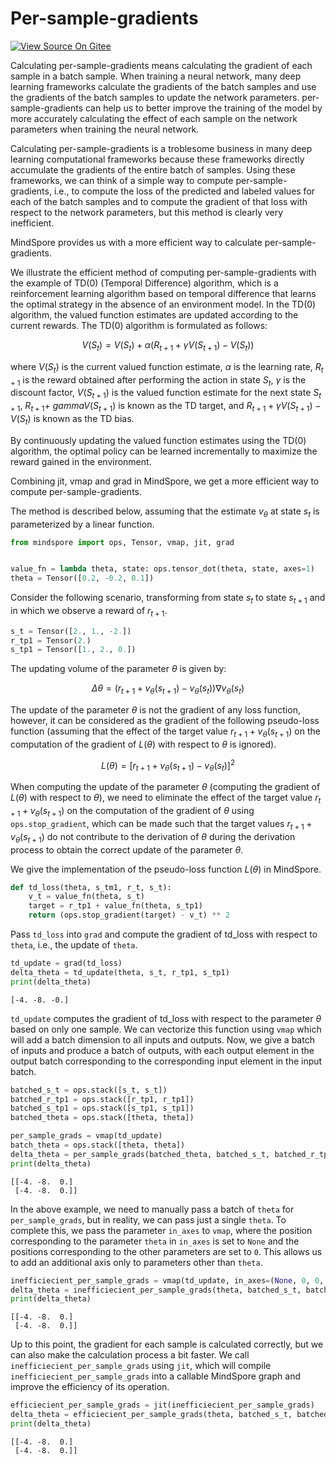 # Per-sample-gradients

[![View Source On Gitee](https://mindspore-website.obs.cn-north-4.myhuaweicloud.com/website-images/r2.3.1/resource/_static/logo_source_en.svg)](https://gitee.com/mindspore/docs/blob/r2.3.1/tutorials/experts/source_en/func_programming/per_sample_gradients.md)

Calculating per-sample-gradients means calculating the gradient of each sample in a batch sample. When training a neural network, many deep learning frameworks calculate the gradients of the batch samples and use the gradients of the batch samples to update the network parameters. per-sample-gradients can help us to better improve the training of the model by more accurately calculating the effect of each sample on the network parameters when training the neural network.

Calculating per-sample-gradients is a troblesome business in many deep learning computational frameworks because these frameworks directly accumulate the gradients of the entire batch of samples. Using these frameworks, we can think of a simple way to compute per-sample-gradients, i.e., to compute the loss of the predicted and labeled values for each of the batch samples and to compute the gradient of that loss with respect to the network parameters, but this method is clearly very inefficient.

MindSpore provides us with a more efficient way to calculate per-sample-gradients.

We illustrate the efficient method of computing per-sample-gradients with the example of TD(0) (Temporal Difference) algorithm, which is a reinforcement learning algorithm based on temporal difference that learns the optimal strategy in the absence of an environment model. In the TD(0) algorithm, the valued function estimates are updated according to the current rewards. The TD(0) algorithm is formulated as follows:

$$V(S_{t}) = V(S_{t}) + \alpha (R_{t+1} + \gamma V(S_{t+1}) - V(S_{t}))$$

where $V(S_{t})$ is the current valued function estimate, $\alpha$ is the learning rate, $R_{t+1}$ is the reward obtained after performing the action in state $S_{t}$, $\gamma$ is the discount factor, $V(S_{t+1})$ is the valued function estimate for the next state $S_{t+1}$, $R_{t+1} + \ gamma V(S_{t+1})$ is known as the TD target, and $R_{t+1} + \gamma V(S_{t+1}) - V(S_{t})$ is known as the TD bias.

By continuously updating the valued function estimates using the TD(0) algorithm, the optimal policy can be learned incrementally to maximize the reward gained in the environment.

Combining jit, vmap and grad in MindSpore, we get a more efficient way to compute per-sample-gradients.

The method is described below, assuming that the estimate $v_{\theta}$ at state $s_{t}$ is parameterized by a linear function.

```python
from mindspore import ops, Tensor, vmap, jit, grad


value_fn = lambda theta, state: ops.tensor_dot(theta, state, axes=1)
theta = Tensor([0.2, -0.2, 0.1])
```

Consider the following scenario, transforming from state $s_{t}$ to state $s_{t+1}$ and in which we observe a reward of $r_{t+1}$.

```python
s_t = Tensor([2., 1., -2.])
r_tp1 = Tensor(2.)
s_tp1 = Tensor([1., 2., 0.])
```

The updating volume of the parameter ${\theta}$ is given by:

$$\Delta{\theta}=(r_{t+1} + v_{\theta}(s_{t+1}) - v_{\theta}(s_{t}))\nabla v_{\theta}(s_{t})$$

The update of the parameter ${\theta}$ is not the gradient of any loss function, however, it can be considered as the gradient of the following pseudo-loss function (assuming that the effect of the target value $r_{t+1} + v_{\theta}(s_{t+1})$ on the computation of the gradient of $L(\theta)$ with respect to ${\theta}$ is ignored).

$$L(\theta) = [r_{t+1} + v_{\theta}(s_{t+1}) - v_{\theta}(s_{t})]^{2}$$

When computing the update of the parameter ${\theta}$ (computing the gradient of $L(\theta)$ with respect to ${\theta}$), we need to eliminate the effect of the target value $r_{t+1} + v_{\theta}(s_{t+1})$ on the computation of the gradient of ${\theta}$ using `ops.stop_gradient`, which can be made such that the target values $r_{t+1} + v_{\theta}(s_{t+1})$ do not contribute to the derivation of ${\theta}$ during the derivation process to obtain the correct update of the parameter ${\theta}$.

We give the implementation of the pseudo-loss function $L(\theta)$ in MindSpore.

```python
def td_loss(theta, s_tm1, r_t, s_t):
    v_t = value_fn(theta, s_t)
    target = r_tp1 + value_fn(theta, s_tp1)
    return (ops.stop_gradient(target) - v_t) ** 2
```

Pass `td_loss` into `grad` and compute the gradient of td_loss with respect to `theta`, i.e., the update of `theta`.

```python
td_update = grad(td_loss)
delta_theta = td_update(theta, s_t, r_tp1, s_tp1)
print(delta_theta)
```

```text
[-4. -8. -0.]
```

`td_update` computes the gradient of td_loss with respect to the parameter ${\theta}$ based on only one sample. We can vectorize this function using `vmap` which will add a batch dimension to all inputs and outputs. Now, we give a batch of inputs and produce a batch of outputs, with each output element in the output batch corresponding to the corresponding input element in the input batch.

```python
batched_s_t = ops.stack([s_t, s_t])
batched_r_tp1 = ops.stack([r_tp1, r_tp1])
batched_s_tp1 = ops.stack([s_tp1, s_tp1])
batched_theta = ops.stack([theta, theta])

per_sample_grads = vmap(td_update)
batch_theta = ops.stack([theta, theta])
delta_theta = per_sample_grads(batched_theta, batched_s_t, batched_r_tp1, batched_s_tp1)
print(delta_theta)
```

```text
[[-4. -8.  0.]
 [-4. -8.  0.]]
```

In the above example, we need to manually pass a batch of `theta` for `per_sample_grads`, but in reality, we can pass just a single `theta`. To complete this, we pass the parameter `in_axes` to `vmap`, where the position corresponding to the parameter `theta` in `in_axes` is set to `None` and the positions corresponding to the other parameters are set to `0`. This allows us to add an additional axis only to parameters other than `theta`.

```python
inefficiecient_per_sample_grads = vmap(td_update, in_axes=(None, 0, 0, 0))
delta_theta = inefficiecient_per_sample_grads(theta, batched_s_t, batched_r_tp1, batched_s_tp1)
print(delta_theta)
```

```text
[[-4. -8.  0.]
 [-4. -8.  0.]]
```

Up to this point, the gradient for each sample is calculated correctly, but we can also make the calculation process a bit faster. We call `inefficiecient_per_sample_grads` using `jit`, which will compile `inefficiecient_per_sample_grads` into a callable MindSpore graph and improve the efficiency of its operation.

```python
efficiecient_per_sample_grads = jit(inefficiecient_per_sample_grads)
delta_theta = efficiecient_per_sample_grads(theta, batched_s_t, batched_r_tp1, batched_s_tp1)
print(delta_theta)
```

```text
[[-4. -8.  0.]
 [-4. -8.  0.]]
```